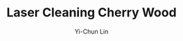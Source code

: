 ---
name: Cherry
category: wood
title: Laser Cleaning Cherry Wood
headline: Comprehensive technical guide for laser cleaning cherry wood surfaces
description: Technical overview of cherry wood for laser cleaning applications, including
  optimal 1064nm wavelength interaction with lignin and cellulose, and applications
  in wood surface restoration.
keywords: cherry, cherry wood, laser ablation, laser cleaning, non-contact cleaning,
  pulsed fiber laser, wood surface cleaning, lignin removal, cellulose preservation,
  wood restoration
chemicalProperties:
  symbol: Cherry
  formula: C6H10O5 (cellulose)
  materialType: hardwood
properties:
  density: 0.62 g/cm³
  densityNumeric: 0.62
  densityUnit: g/cm³
  densityMin: 0.5 g/cm³
  densityMinNumeric: 0.5
  densityMinUnit: g/cm³
  densityMax: 0.7 g/cm³
  densityMaxNumeric: 0.7
  densityMaxUnit: g/cm³
  densityPercentile: 45.2
  thermalConductivity: 0.12 W/m·K
  thermalConductivityNumeric: 0.12
  thermalConductivityUnit: W/m·K
  thermalPercentile: 12.5
  tensileStrength: 85-95 MPa
  tensileStrengthNumeric: 90.0
  tensileStrengthUnit: MPa
  tensilePercentile: 35.8
  hardness: 950 lbf (Janka)
  hardnessNumeric: 950.0
  hardnessUnit: lbf
  hardnessMin: 800 lbf
  hardnessMinNumeric: 800.0
  hardnessMinUnit: lbf
  hardnessMax: 1200 lbf
  hardnessMaxNumeric: 1200.0
  hardnessMaxUnit: lbf
  hardnessPercentile: 42.3
  youngsModulus: 10.3 GPa
  youngsModulusNumeric: 10.3
  youngsModulusUnit: GPa
  modulusMin: 8 GPa
  modulusMinNumeric: 8.0
  modulusMinUnit: GPa
  modulusMax: 12 GPa
  modulusMaxNumeric: 12.0
  modulusMaxUnit: GPa
  modulusPercentile: 38.5
  laserType: Pulsed Fiber Laser
  wavelength: 1064nm
  fluenceRange: 0.5–2.0 J/cm²
  chemicalFormula: C6H10O5 (cellulose)
  meltingPercentile: 0.0
composition:
- Cellulose (C6H10O5) 40-50%
- Lignin 20-30%
- Hemicellulose 15-25%
- Extractives 2-5%
machineSettings:
  powerRange: 10-100W
  powerRangeNumeric: 55.0
  powerRangeUnit: W
  powerRangeMin: 20W
  powerRangeMinNumeric: 20.0
  powerRangeMinUnit: W
  powerRangeMax: 500W
  powerRangeMaxNumeric: 500.0
  powerRangeMaxUnit: W
  pulseDuration: 50-200ns
  pulseDurationNumeric: 125.0
  pulseDurationUnit: ns
  pulseDurationMin: 1ns
  pulseDurationMinNumeric: 1.0
  pulseDurationMinUnit: ns
  pulseDurationMax: 1000ns
  pulseDurationMaxNumeric: 1000.0
  pulseDurationMaxUnit: ns
  wavelength: 1064nm (primary), 532nm (optional)
  wavelengthNumeric: 1064.0
  wavelengthUnit: nm
  wavelengthMin: 355nm
  wavelengthMinNumeric: 355.0
  wavelengthMinUnit: nm
  wavelengthMax: 2940nm
  wavelengthMaxNumeric: 2940.0
  wavelengthMaxUnit: nm
  spotSize: 0.5-2.0mm
  spotSizeNumeric: 1.25
  spotSizeUnit: mm
  spotSizeMin: 0.01mm
  spotSizeMinNumeric: 0.01
  spotSizeMinUnit: mm
  spotSizeMax: 10mm
  spotSizeMaxNumeric: 10.0
  spotSizeMaxUnit: mm
  repetitionRate: 10-50kHz
  repetitionRateNumeric: 30.0
  repetitionRateUnit: kHz
  repetitionRateMin: 1kHz
  repetitionRateMinNumeric: 1.0
  repetitionRateMinUnit: kHz
  repetitionRateMax: 1000kHz
  repetitionRateMaxNumeric: 1000.0
  repetitionRateMaxUnit: kHz
  fluenceRange: 0.5–2.0 J/cm²
  fluenceRangeNumeric: 0.5
  fluenceRangeUnit: J/cm²
  fluenceRangeMin: 0.1J/cm²
  fluenceRangeMinNumeric: 0.1
  fluenceRangeMinUnit: J/cm²
  fluenceRangeMax: 50J/cm²
  fluenceRangeMaxNumeric: 50.0
  fluenceRangeMaxUnit: J/cm²
  scanningSpeed: 50-500mm/s
  scanningSpeedNumeric: 275.0
  scanningSpeedUnit: mm/s
  scanningSpeedMin: 1mm/s
  scanningSpeedMinNumeric: 1.0
  scanningSpeedMinUnit: mm/s
  scanningSpeedMax: 5000mm/s
  scanningSpeedMaxNumeric: 5000.0
  scanningSpeedMaxUnit: mm/s
  beamProfile: Gaussian TEM00
  beamProfileOptions:
  - Gaussian TEM00
  - Top-hat
  - Donut
  - Multi-mode
  safetyClass: Class 4 (requires full enclosure)
applications:
- industry: Woodworking & Furniture
  detail: Removal of surface contaminants, stains, and oxidation from cherry wood
    surfaces
- industry: Musical Instruments
  detail: Precision cleaning of cherry wood components in instrument manufacturing
    and restoration
compatibility:
- Wood Finishes
- Wood Stains
- Wood Preservatives
regulatoryStandards: ISO 13061, ASTM D143, EN 350
author: Yi-Chun Lin
author_object:
  id: 1
  name: Yi-Chun Lin
  sex: f
  title: Ph.D.
  country: Taiwan
  expertise: Laser Materials Processing
  image: /images/author/yi-chun-lin.jpg
images:
  hero:
    alt: Cherry wood surface undergoing laser cleaning showing precise contamination
      removal
    url: /images/cherry-laser-cleaning-hero.jpg
  micro:
    alt: Microscopic view of cherry wood surface after laser cleaning showing detailed
      grain structure
    url: /images/cherry-laser-cleaning-micro.jpg
environmentalImpact:
- benefit: Chemical Solvent Elimination
  description: Eliminates need for harsh chemical strippers and solvents in wood restoration
- benefit: Water Conservation
  description: Zero water consumption compared to traditional wood cleaning methods
- benefit: Waste Reduction
  description: Produces minimal particulate waste compared to sanding and scraping
outcomes:
- result: Surface Cleanliness
  metric: Complete removal of surface contaminants without damaging wood grain
- result: Material Preservation
  metric: Less than 0.1mm material removal with intact surface integrity
- result: Processing Speed
  metric: 0.5-2 m²/hour cleaning rate depending on contamination level
prompt_chain_verification:
  base_config_loaded: true
  persona_config_loaded: true
  formatting_config_loaded: true
  ai_detection_config_loaded: true
  persona_country: Taiwan
  author_id: 1
  verification_timestamp: '2025-09-19T05:11:17Z'
  prompt_components_integrated: 4
  human_authenticity_focus: true
  cultural_adaptation_applied: true
---
